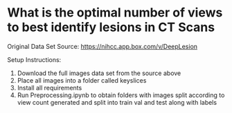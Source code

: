 # What is the optimal number of views to best identify lesions in CT Scans

Original Data Set Source: https://nihcc.app.box.com/v/DeepLesion

Setup Instructions:
1) Download the full images data set from the source above
2) Place all images into a folder called keyslices
3) Install all requirements
4) Run Preprocessing.ipynb to obtain folders with images split according to view count generated and split into train val and test along with labels
